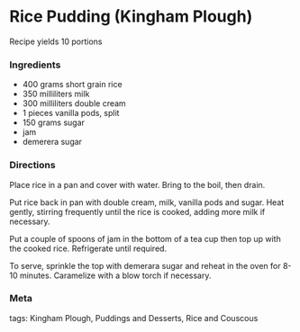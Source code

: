 # Rice Pudding (Kingham Plough)

Recipe yields 10 portions 

### Ingredients
 * 400 grams short grain rice
 * 350 milliliters milk
 * 300 milliliters double cream
 * 1 pieces vanilla pods, split
 * 150 grams sugar
 * jam
 * demerera sugar

### Directions

Place rice in a pan and cover with water.  Bring to the boil, then drain.

Put rice back in pan with double cream, milk, vanilla pods and sugar.  Heat gently, stirring frequently until the rice is cooked, adding more milk if necessary.

Put a couple of spoons of jam in the bottom of a tea cup then top up with the cooked rice.  Refrigerate until required.

To serve, sprinkle the top with demerara sugar and reheat in the oven for 8-10 minutes.  Caramelize with a blow torch if necessary.

### Meta

tags: Kingham Plough, Puddings and Desserts, Rice and Couscous

